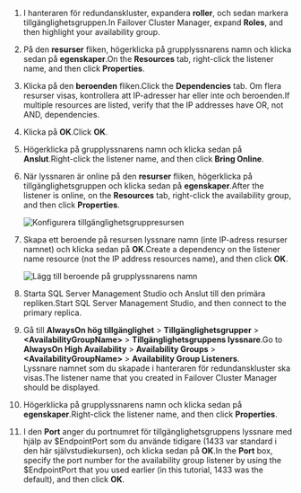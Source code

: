 1. <span data-ttu-id="b85f2-101">I hanteraren för redundanskluster, expandera **roller**, och sedan markera tillgänglighetsgruppen.</span><span class="sxs-lookup"><span data-stu-id="b85f2-101">In Failover Cluster Manager, expand **Roles**, and then highlight your availability group.</span></span>  

2. <span data-ttu-id="b85f2-102">På den **resurser** fliken, högerklicka på grupplyssnarens namn och klicka sedan på **egenskaper**.</span><span class="sxs-lookup"><span data-stu-id="b85f2-102">On the **Resources** tab, right-click the listener name, and then click **Properties**.</span></span>

3. <span data-ttu-id="b85f2-103">Klicka på den **beroenden** fliken.</span><span class="sxs-lookup"><span data-stu-id="b85f2-103">Click the **Dependencies** tab.</span></span> <span data-ttu-id="b85f2-104">Om flera resurser visas, kontrollera att IP-adresser har eller inte och beroenden.</span><span class="sxs-lookup"><span data-stu-id="b85f2-104">If multiple resources are listed, verify that the IP addresses have OR, not AND, dependencies.</span></span>  

4. <span data-ttu-id="b85f2-105">Klicka på **OK**.</span><span class="sxs-lookup"><span data-stu-id="b85f2-105">Click **OK**.</span></span>

5. <span data-ttu-id="b85f2-106">Högerklicka på grupplyssnarens namn och klicka sedan på **Anslut**.</span><span class="sxs-lookup"><span data-stu-id="b85f2-106">Right-click the listener name, and then click **Bring Online**.</span></span>

6. <span data-ttu-id="b85f2-107">När lyssnaren är online på den **resurser** fliken, högerklicka på tillgänglighetsgruppen och klicka sedan på **egenskaper**.</span><span class="sxs-lookup"><span data-stu-id="b85f2-107">After the listener is online, on the **Resources** tab, right-click the availability group, and then click **Properties**.</span></span>
   
    ![Konfigurera tillgänglighetsgruppresursen](./media/virtual-machines-sql-server-configure-alwayson-availability-group-listener/IC678772.gif)

7. <span data-ttu-id="b85f2-109">Skapa ett beroende på resursen lyssnare namn (inte IP-adress resurser namnet) och klicka sedan på **OK**.</span><span class="sxs-lookup"><span data-stu-id="b85f2-109">Create a dependency on the listener name resource (not the IP address resources name), and then click **OK**.</span></span>
   
    ![Lägg till beroende på grupplyssnarens namn](./media/virtual-machines-sql-server-configure-alwayson-availability-group-listener/IC678773.gif)

8. <span data-ttu-id="b85f2-111">Starta SQL Server Management Studio och Anslut till den primära repliken.</span><span class="sxs-lookup"><span data-stu-id="b85f2-111">Start SQL Server Management Studio, and then connect to the primary replica.</span></span>

9. <span data-ttu-id="b85f2-112">Gå till **AlwaysOn hög tillgänglighet** > **Tillgänglighetsgrupper** > **\<AvailabilityGroupName\>**   >  **Tillgänglighetsgruppens lyssnare**.</span><span class="sxs-lookup"><span data-stu-id="b85f2-112">Go to **AlwaysOn High Availability** > **Availability Groups** > **\<AvailabilityGroupName\>** > **Availability Group Listeners**.</span></span>  
    <span data-ttu-id="b85f2-113">Lyssnare namnet som du skapade i hanteraren för redundanskluster ska visas.</span><span class="sxs-lookup"><span data-stu-id="b85f2-113">The listener name that you created in Failover Cluster Manager should be displayed.</span></span>

10. <span data-ttu-id="b85f2-114">Högerklicka på grupplyssnarens namn och klicka sedan på **egenskaper**.</span><span class="sxs-lookup"><span data-stu-id="b85f2-114">Right-click the listener name, and then click **Properties**.</span></span>

11. <span data-ttu-id="b85f2-115">I den **Port** anger du portnumret för tillgänglighetsgruppens lyssnare med hjälp av $EndpointPort som du använde tidigare (1433 var standard i den här självstudiekursen), och klicka sedan på **OK**.</span><span class="sxs-lookup"><span data-stu-id="b85f2-115">In the **Port** box, specify the port number for the availability group listener by using the $EndpointPort that you used earlier (in this tutorial, 1433 was the default), and then click **OK**.</span></span>

